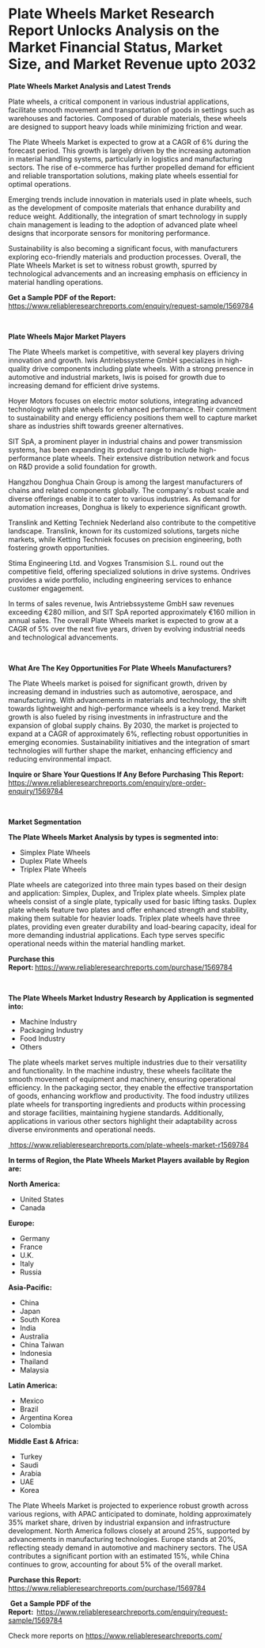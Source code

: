<p><h1>Plate Wheels Market Research Report Unlocks Analysis on the Market Financial Status, Market Size, and Market Revenue upto 2032</h1></p><p><strong>Plate Wheels Market Analysis and Latest Trends</strong></p>
<p><p>Plate wheels, a critical component in various industrial applications, facilitate smooth movement and transportation of goods in settings such as warehouses and factories. Composed of durable materials, these wheels are designed to support heavy loads while minimizing friction and wear.</p><p>The Plate Wheels Market is expected to grow at a CAGR of 6% during the forecast period. This growth is largely driven by the increasing automation in material handling systems, particularly in logistics and manufacturing sectors. The rise of e-commerce has further propelled demand for efficient and reliable transportation solutions, making plate wheels essential for optimal operations.</p><p>Emerging trends include innovation in materials used in plate wheels, such as the development of composite materials that enhance durability and reduce weight. Additionally, the integration of smart technology in supply chain management is leading to the adoption of advanced plate wheel designs that incorporate sensors for monitoring performance.</p><p>Sustainability is also becoming a significant focus, with manufacturers exploring eco-friendly materials and production processes. Overall, the Plate Wheels Market is set to witness robust growth, spurred by technological advancements and an increasing emphasis on efficiency in material handling operations.</p></p>
<p><strong>Get a Sample PDF of the Report:&nbsp;</strong> <a href="https://www.reliableresearchreports.com/enquiry/request-sample/1569784?utm_campaign=3012&utm_medium=2&utm_source=Github&utm_content=ia&utm_term=25032025&utm_id=plate-wheels">https://www.reliableresearchreports.com/enquiry/request-sample/1569784</a></p>
<p>&nbsp;</p>
<p><strong>Plate Wheels Major Market Players</strong></p>
<p><p>The Plate Wheels market is competitive, with several key players driving innovation and growth. Iwis Antriebssysteme GmbH specializes in high-quality drive components including plate wheels. With a strong presence in automotive and industrial markets, Iwis is poised for growth due to increasing demand for efficient drive systems.</p><p>Hoyer Motors focuses on electric motor solutions, integrating advanced technology with plate wheels for enhanced performance. Their commitment to sustainability and energy efficiency positions them well to capture market share as industries shift towards greener alternatives.</p><p>SIT SpA, a prominent player in industrial chains and power transmission systems, has been expanding its product range to include high-performance plate wheels. Their extensive distribution network and focus on R&D provide a solid foundation for growth.</p><p>Hangzhou Donghua Chain Group is among the largest manufacturers of chains and related components globally. The company's robust scale and diverse offerings enable it to cater to various industries. As demand for automation increases, Donghua is likely to experience significant growth.</p><p>Translink and Ketting Techniek Nederland also contribute to the competitive landscape. Translink, known for its customized solutions, targets niche markets, while Ketting Techniek focuses on precision engineering, both fostering growth opportunities.</p><p>Stima Engineering Ltd. and Vogxes Transmision S.L. round out the competitive field, offering specialized solutions in drive systems. Ondrives provides a wide portfolio, including engineering services to enhance customer engagement.</p><p>In terms of sales revenue, Iwis Antriebssysteme GmbH saw revenues exceeding €280 million, and SIT SpA reported approximately €160 million in annual sales. The overall Plate Wheels market is expected to grow at a CAGR of 5% over the next five years, driven by evolving industrial needs and technological advancements.</p></p>
<p>&nbsp;</p>
<p><strong>What Are The Key Opportunities For Plate Wheels Manufacturers?</strong></p>
<p><p>The Plate Wheels market is poised for significant growth, driven by increasing demand in industries such as automotive, aerospace, and manufacturing. With advancements in materials and technology, the shift towards lightweight and high-performance wheels is a key trend. Market growth is also fueled by rising investments in infrastructure and the expansion of global supply chains. By 2030, the market is projected to expand at a CAGR of approximately 6%, reflecting robust opportunities in emerging economies. Sustainability initiatives and the integration of smart technologies will further shape the market, enhancing efficiency and reducing environmental impact.</p></p>
<p><strong>Inquire or Share Your Questions If Any Before Purchasing This Report:</strong> <a href="https://www.reliableresearchreports.com/enquiry/pre-order-enquiry/1569784?utm_campaign=3012&utm_medium=2&utm_source=Github&utm_content=ia&utm_term=25032025&utm_id=plate-wheels">https://www.reliableresearchreports.com/enquiry/pre-order-enquiry/1569784</a></p>
<p>&nbsp;</p>
<p><strong>Market Segmentation</strong></p>
<p><strong>The Plate Wheels Market Analysis by types is segmented into:</strong></p>
<p><ul><li>Simplex Plate Wheels</li><li>Duplex Plate Wheels</li><li>Triplex Plate Wheels</li></ul></p>
<p><p>Plate wheels are categorized into three main types based on their design and application: Simplex, Duplex, and Triplex plate wheels. Simplex plate wheels consist of a single plate, typically used for basic lifting tasks. Duplex plate wheels feature two plates and offer enhanced strength and stability, making them suitable for heavier loads. Triplex plate wheels have three plates, providing even greater durability and load-bearing capacity, ideal for more demanding industrial applications. Each type serves specific operational needs within the material handling market.</p></p>
<p><strong>Purchase this Report:&nbsp;</strong><a href="https://www.reliableresearchreports.com/purchase/1569784?utm_campaign=3012&utm_medium=2&utm_source=Github&utm_content=ia&utm_term=25032025&utm_id=plate-wheels">https://www.reliableresearchreports.com/purchase/1569784</a></p>
<p>&nbsp;</p>
<p><strong>The Plate Wheels Market Industry Research by Application is segmented into:</strong></p>
<p><ul><li>Machine Industry</li><li>Packaging Industry</li><li>Food Industry</li><li>Others</li></ul></p>
<p><p>The plate wheels market serves multiple industries due to their versatility and functionality. In the machine industry, these wheels facilitate the smooth movement of equipment and machinery, ensuring operational efficiency. In the packaging sector, they enable the effective transportation of goods, enhancing workflow and productivity. The food industry utilizes plate wheels for transporting ingredients and products within processing and storage facilities, maintaining hygiene standards. Additionally, applications in various other sectors highlight their adaptability across diverse environments and operational needs.</p></p>
<p><a href="https://www.reliableresearchreports.com/plate-wheels-market-r1569784?utm_campaign=3012&utm_medium=2&utm_source=Github&utm_content=ia&utm_term=25032025&utm_id=plate-wheels">&nbsp;https://www.reliableresearchreports.com/plate-wheels-market-r1569784</a></p>
<p><strong>In terms of Region, the Plate Wheels Market Players available by Region are:</strong></p>
<p>
    <p> <strong> North America: </strong>
        <ul>
            <li>United States</li>
            <li>Canada</li>
        </ul>
        </p> 
    <p> <strong> Europe: </strong>
        <ul>
            <li>Germany</li>
            <li>France</li>
            <li>U.K.</li>
            <li>Italy</li>
            <li>Russia</li>
        </ul>
        </p> 
    <p> <strong> Asia-Pacific: </strong>
        <ul>
            <li>China</li>
            <li>Japan</li>
            <li>South Korea</li>
            <li>India</li>
            <li>Australia</li>
            <li>China Taiwan</li>
            <li>Indonesia</li>
            <li>Thailand</li>
            <li>Malaysia</li>
        </ul>
        </p> 
    <p> <strong> Latin America: </strong>
        <ul>
            <li>Mexico</li>
            <li>Brazil</li>
            <li>Argentina Korea</li>
            <li>Colombia</li>
        </ul>
        </p> 
    <p> <strong> Middle East & Africa: </strong>
        <ul>
            <li>Turkey</li>
            <li>Saudi</li>
            <li>Arabia</li>
            <li>UAE</li>
            <li>Korea</li>
        </ul>
    </p>
    </p>
<p><p>The Plate Wheels Market is projected to experience robust growth across various regions, with APAC anticipated to dominate, holding approximately 35% market share, driven by industrial expansion and infrastructure development. North America follows closely at around 25%, supported by advancements in manufacturing technologies. Europe stands at 20%, reflecting steady demand in automotive and machinery sectors. The USA contributes a significant portion with an estimated 15%, while China continues to grow, accounting for about 5% of the overall market.</p></p>
<p><strong>Purchase this Report: </strong><a href="https://www.reliableresearchreports.com/purchase/1569784?utm_campaign=3012&utm_medium=2&utm_source=Github&utm_content=ia&utm_term=25032025&utm_id=plate-wheels">https://www.reliableresearchreports.com/purchase/1569784</a></p>
<p>&nbsp;<strong>Get a Sample PDF of the Report:&nbsp;&nbsp;</strong><a href="https://www.reliableresearchreports.com/enquiry/request-sample/1569784?utm_campaign=3012&utm_medium=2&utm_source=Github&utm_content=ia&utm_term=25032025&utm_id=plate-wheels">https://www.reliableresearchreports.com/enquiry/request-sample/1569784</a></p>
<p><strong></strong></p>
<p>Check more reports on <a href="https://www.reliableresearchreports.com/?utm_campaign=3012&utm_medium=2&utm_source=Github&utm_content=ia&utm_term=25032025&utm_id=plate-wheels">https://www.reliableresearchreports.com/</a></p>